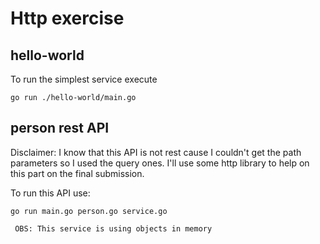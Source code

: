# Http exercise

## hello-world
To run the simplest service execute
```
go run ./hello-world/main.go
```

## person rest API
Disclaimer: I know that this API is not rest cause I couldn't get the path parameters so I used the query ones. I'll use some http library to help on this part on the final submission.

To run this API use:

```
go run main.go person.go service.go 
```

` 
OBS: This service is using objects in memory
`